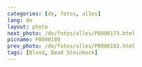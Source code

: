 ```yaml
---
categories: [de, fotos, alles]
lang: de
layout: photo
next_photo: /de/fotos/alles/P0000173.html
picname: P0000180
prev_photo: /de/fotos/alles/P0000183.html
tags: [Blood, Dead Steinbock]
---
```

